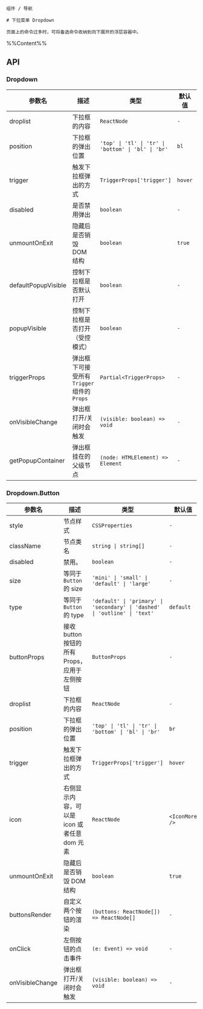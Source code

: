`````
组件 / 导航

# 下拉菜单 Dropdown

页面上的命令过多时，可将备选命令收纳到向下展开的浮层容器中。
`````

%%Content%%

## API

### Dropdown

|参数名|描述|类型|默认值|版本|
|---|---|---|---|---|
|droplist|下拉框的内容|`ReactNode`|`-`|-|
|position|下拉框的弹出位置|`'top' \| 'tl' \| 'tr' \| 'bottom' \| 'bl' \| 'br'`|`bl`|-|
|trigger|触发下拉框弹出的方式|`TriggerProps['trigger']`|`hover`|-|
|disabled|是否禁用弹出|`boolean`|`-`|2.16.0|
|unmountOnExit|隐藏后是否销毁 DOM 结构|`boolean`|`true`|-|
|defaultPopupVisible|控制下拉框是否默认打开|`boolean`|`-`|-|
|popupVisible|控制下拉框是否打开（受控模式）|`boolean`|`-`|-|
|triggerProps|弹出框下可接受所有 `Trigger` 组件的 `Props`|`Partial<TriggerProps>`|`-`|-|
|onVisibleChange|弹出框打开/关闭时会触发|`(visible: boolean) => void`|`-`|-|
|getPopupContainer|弹出框挂在的父级节点|`(node: HTMLElement) => Element`|`-`|-|

### Dropdown.Button

|参数名|描述|类型|默认值|版本|
|---|---|---|---|---|
|style|节点样式|`CSSProperties`|`-`|-|
|className|节点类名|`string \| string[]`|`-`|-|
|disabled|禁用。|`boolean`|`-`|2.6.0|
|size|等同于 `Button` 的 size|`'mini' \| 'small' \| 'default' \| 'large'`|`-`|-|
|type|等同于 `Button` 的 type|`'default' \| 'primary' \| 'secondary' \| 'dashed' \| 'outline' \| 'text'`|`default`|-|
|buttonProps|接收 button 按钮的所有 Props，应用于左侧按钮|`ButtonProps`|`-`|-|
|droplist|下拉框的内容|`ReactNode`|`-`|-|
|position|下拉框的弹出位置|`'top' \| 'tl' \| 'tr' \| 'bottom' \| 'bl' \| 'br'`|`br`|-|
|trigger|触发下拉框弹出的方式|`TriggerProps['trigger']`|`hover`|-|
|icon|右侧显示内容，可以是 icon 或者任意 dom 元素|`ReactNode`|`<IconMore />`|-|
|unmountOnExit|隐藏后是否销毁 DOM 结构|`boolean`|`true`|-|
|buttonsRender|自定义两个按钮的渲染|`(buttons: ReactNode[]) => ReactNode[]`|`-`|-|
|onClick|左侧按钮的点击事件|`(e: Event) => void`|`-`|-|
|onVisibleChange|弹出框打开/关闭时会触发|`(visible: boolean) => void`|`-`|-|
